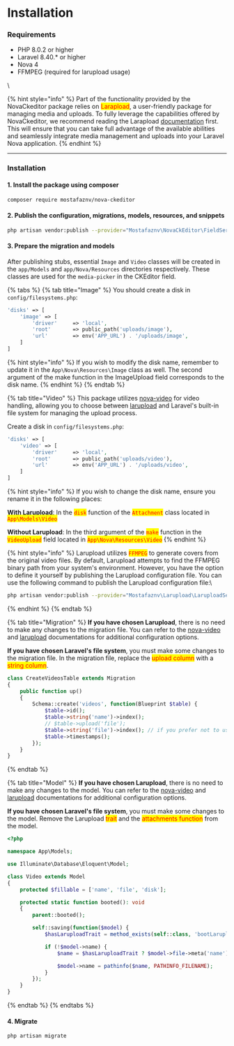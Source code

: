 # Installation

### Requirements

* PHP 8.0.2 or higher
* Laravel 8.40.\* or higher
* Nova 4
* FFMPEG (required for larupload usage)

\


{% hint style="info" %}
Part of the functionality provided by the NovaCkeditor package relies on <mark style="color:red;">Larapload</mark>, a user-friendly package for managing media and uploads. To fully leverage the capabilities offered by NovaCkeditor, we recommend reading the Larapload [documentation](https://github.com/mostafaznv/larupload) first. This will ensure that you can take full advantage of the available abilities and seamlessly integrate media management and uploads into your Laravel Nova application.
{% endhint %}

***



### Installation

#### 1. Install the package using composer

```bash
composer require mostafaznv/nova-ckeditor
```

#### 2. Publish the configuration, migrations, models, resources, and snippets

```bash
php artisan vendor:publish --provider="Mostafaznv\NovaCkEditor\FieldServiceProvider"
```

#### 3. Prepare the migration and models

After publishing stubs, essential `Image` and `Video` classes will be created in the `app/Models` and `app/Nova/Resources` directories respectively. These classes are used for the `media-picker` in the CKEditor field.

{% tabs %}
{% tab title="Image" %}
You should create a disk in `config/filesystems.php`:

```php
'disks' => [
    'image' => [
        'driver'     => 'local',
        'root'       => public_path('uploads/image'),
        'url'        => env('APP_URL') . '/uploads/image',
    ]
]
```

{% hint style="info" %}
If you wish to modify the disk name, remember to update it in the `App\Nova\Resources\Image` class as well. The second argument of the make function in the ImageUpload field corresponds to the disk name.
{% endhint %}
{% endtab %}

{% tab title="Video" %}
This package utilizes [nova-video](https://github.com/mostafaznv/nova-video) for video handling, allowing you to choose between [larupload](https://github.com/mostafaznv/larupload) and Laravel's built-in file system for managing the upload process.



Create a disk in `config/filesystems.php`:

```php
'disks' => [
    'video' => [
        'driver'     => 'local',
        'root'       => public_path('uploads/video'),
        'url'        => env('APP_URL') . '/uploads/video',
    ]
]
```

{% hint style="info" %}
If you wish to change the disk name, ensure you rename it in the following places:

**With Larupload**: In the <mark style="color:red;">`disk`</mark> function of the <mark style="color:red;">`Attachment`</mark> class located in <mark style="color:red;">`App\Models\Video`</mark>

**Without Larupload**: In the third argument of the <mark style="color:red;">`make`</mark> function in the <mark style="color:red;">`VideoUpload`</mark> field located in <mark style="color:red;">`App\Nova\Resources\Video`</mark>
{% endhint %}

{% hint style="info" %}
Larupload utilizes <mark style="color:red;">`FFMPEG`</mark> to generate covers from the original video files. By default, Larupload attempts to find the FFMPEG binary path from your system's environment. However, you have the option to define it yourself by publishing the Larupload configuration file. You can use the following command to publish the Larupload configuration file:\


```bash
php artisan vendor:publish --provider="Mostafaznv\Larupload\LaruploadServiceProvider
```
{% endhint %}
{% endtab %}

{% tab title="Migration" %}
**If you have chosen Larupload**, there is no need to make any changes to the migration file. You can refer to the [nova-video](https://github.com/mostafaznv/nova-video) and [larupload](https://github.com/mostafaznv/larupload) documentations for additional configuration options.

**If you have chosen Laravel's file system**, you must make some changes to the migration file. In the migration file, replace the <mark style="color:red;">upload column</mark> with a <mark style="color:red;">string column</mark>.



```php
class CreateVideosTable extends Migration
{
    public function up()
    {
        Schema::create('videos', function(Blueprint $table) {
            $table->id();
            $table->string('name')->index();
            // $table->upload('file');
            $table->string('file')->index(); // if you prefer not to use Larupload            
            $table->timestamps();
        });
    }
}
```
{% endtab %}

{% tab title="Model" %}
**If you have chosen Larupload**, there is no need to make any changes to the model. You can refer to the [nova-video](https://github.com/mostafaznv/nova-video) and [larupload](https://github.com/mostafaznv/larupload) documentations for additional configuration options.

**If you have chosen Laravel's file system**, you must make some changes to the model. Remove the Larupload <mark style="color:red;">trait</mark> and the <mark style="color:red;">attachments function</mark> from the model.



```php
<?php

namespace App\Models;

use Illuminate\Database\Eloquent\Model;

class Video extends Model
{
    protected $fillable = ['name', 'file', 'disk'];

    protected static function booted(): void
    {
        parent::booted();

        self::saving(function($model) {
            $hasLaruploadTrait = method_exists(self::class, 'bootLarupload');

            if (!$model->name) {
                $name = $hasLaruploadTrait ? $model->file->meta('name') : $model->file;

                $model->name = pathinfo($name, PATHINFO_FILENAME);
            }
        });
    }
}
```
{% endtab %}
{% endtabs %}

#### 4. Migrate

```shell
php artisan migrate
```





